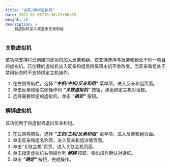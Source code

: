 ```yaml
---
title: "关联/解绑虚拟机"
date: 2022-01-06T19:30:22+08:00
weight: 20
description: >
    将虚拟机加入或退出反亲和组
---
```


### 关联虚拟机

该功能支持将已创建的虚拟机加入反亲和组，仅支持选择与反亲和组处于同一项目的虚拟机。已创建的虚拟机加入反亲和组后所属宿主机不会改变。当反亲和组处于禁用状态时不支持绑定主机操作。

1. 在左侧导航栏，选择 **_"主机/主机/反亲和组"_** 菜单项，进入反亲和组页面。
2. 单击反亲和组右侧操作列 **_"关联虚拟机"_** 按钮，弹出绑定主机对话框。
2. 选择需要绑定的虚拟机，单击 **_"确定"_** 按钮。

### 解绑虚拟机

该功能用于将虚拟机退出反亲和组。

1. 在左侧导航栏，选择 **_"主机/主机/反亲和组"_** 菜单项，进入反亲和组页面。
2. 单击反亲和组名称项，进入反亲和组详情页面。
2. 单击“关联主机”页签，进入关联主机页面。
3. 单击指定虚拟机右侧操作列 **_解绑_** 按钮，弹出操作确认对话框。
4. 单击 **_"确定"_** 按钮，完成操作。